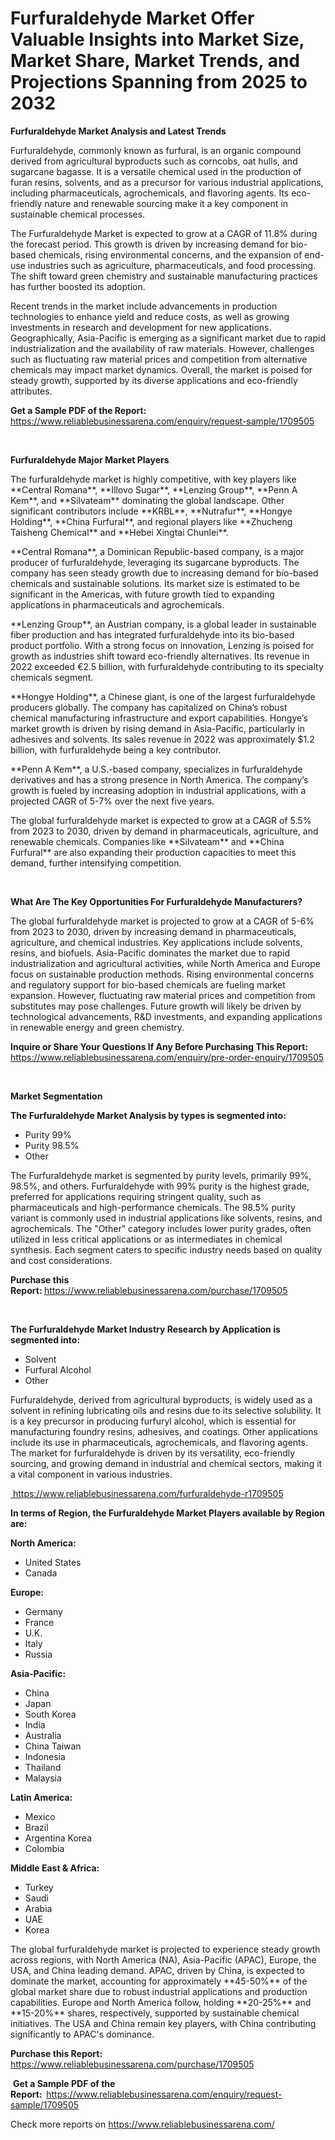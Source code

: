 <p><h1>Furfuraldehyde Market Offer Valuable Insights into Market Size, Market Share, Market Trends, and Projections Spanning from 2025 to 2032</h1></p><p><strong>Furfuraldehyde Market Analysis and Latest Trends</strong></p>
<p><p>Furfuraldehyde, commonly known as furfural, is an organic compound derived from agricultural byproducts such as corncobs, oat hulls, and sugarcane bagasse. It is a versatile chemical used in the production of furan resins, solvents, and as a precursor for various industrial applications, including pharmaceuticals, agrochemicals, and flavoring agents. Its eco-friendly nature and renewable sourcing make it a key component in sustainable chemical processes.</p><p>The Furfuraldehyde Market is expected to grow at a CAGR of 11.8% during the forecast period. This growth is driven by increasing demand for bio-based chemicals, rising environmental concerns, and the expansion of end-use industries such as agriculture, pharmaceuticals, and food processing. The shift toward green chemistry and sustainable manufacturing practices has further boosted its adoption.</p><p>Recent trends in the market include advancements in production technologies to enhance yield and reduce costs, as well as growing investments in research and development for new applications. Geographically, Asia-Pacific is emerging as a significant market due to rapid industrialization and the availability of raw materials. However, challenges such as fluctuating raw material prices and competition from alternative chemicals may impact market dynamics. Overall, the market is poised for steady growth, supported by its diverse applications and eco-friendly attributes.</p></p>
<p><strong>Get a Sample PDF of the Report:&nbsp;</strong> <a href="https://www.reliablebusinessarena.com/enquiry/request-sample/1709505?utm_campaign=1902&utm_medium=2&utm_source=Github&utm_content=ia&utm_term=26012025&utm_id=furfuraldehyde">https://www.reliablebusinessarena.com/enquiry/request-sample/1709505</a></p>
<p>&nbsp;</p>
<p><strong>Furfuraldehyde Major Market Players</strong></p>
<p><p>The furfuraldehyde market is highly competitive, with key players like **Central Romana**, **Illovo Sugar**, **Lenzing Group**, **Penn A Kem**, and **Silvateam** dominating the global landscape. Other significant contributors include **KRBL**, **Nutrafur**, **Hongye Holding**, **China Furfural**, and regional players like **Zhucheng Taisheng Chemical** and **Hebei Xingtai Chunlei**.</p><p>**Central Romana**, a Dominican Republic-based company, is a major producer of furfuraldehyde, leveraging its sugarcane byproducts. The company has seen steady growth due to increasing demand for bio-based chemicals and sustainable solutions. Its market size is estimated to be significant in the Americas, with future growth tied to expanding applications in pharmaceuticals and agrochemicals.</p><p>**Lenzing Group**, an Austrian company, is a global leader in sustainable fiber production and has integrated furfuraldehyde into its bio-based product portfolio. With a strong focus on innovation, Lenzing is poised for growth as industries shift toward eco-friendly alternatives. Its revenue in 2022 exceeded €2.5 billion, with furfuraldehyde contributing to its specialty chemicals segment.</p><p>**Hongye Holding**, a Chinese giant, is one of the largest furfuraldehyde producers globally. The company has capitalized on China’s robust chemical manufacturing infrastructure and export capabilities. Hongye’s market growth is driven by rising demand in Asia-Pacific, particularly in adhesives and solvents. Its sales revenue in 2022 was approximately $1.2 billion, with furfuraldehyde being a key contributor.</p><p>**Penn A Kem**, a U.S.-based company, specializes in furfuraldehyde derivatives and has a strong presence in North America. The company’s growth is fueled by increasing adoption in industrial applications, with a projected CAGR of 5-7% over the next five years.</p><p>The global furfuraldehyde market is expected to grow at a CAGR of 5.5% from 2023 to 2030, driven by demand in pharmaceuticals, agriculture, and renewable chemicals. Companies like **Silvateam** and **China Furfural** are also expanding their production capacities to meet this demand, further intensifying competition.</p></p>
<p>&nbsp;</p>
<p><strong>What Are The Key Opportunities For Furfuraldehyde Manufacturers?</strong></p>
<p><p>The global furfuraldehyde market is projected to grow at a CAGR of 5-6% from 2023 to 2030, driven by increasing demand in pharmaceuticals, agriculture, and chemical industries. Key applications include solvents, resins, and biofuels. Asia-Pacific dominates the market due to rapid industrialization and agricultural activities, while North America and Europe focus on sustainable production methods. Rising environmental concerns and regulatory support for bio-based chemicals are fueling market expansion. However, fluctuating raw material prices and competition from substitutes may pose challenges. Future growth will likely be driven by technological advancements, R&D investments, and expanding applications in renewable energy and green chemistry.</p></p>
<p><strong>Inquire or Share Your Questions If Any Before Purchasing This Report:</strong> <a href="https://www.reliablebusinessarena.com/enquiry/pre-order-enquiry/1709505?utm_campaign=1902&utm_medium=2&utm_source=Github&utm_content=ia&utm_term=26012025&utm_id=furfuraldehyde">https://www.reliablebusinessarena.com/enquiry/pre-order-enquiry/1709505</a></p>
<p>&nbsp;</p>
<p><strong>Market Segmentation</strong></p>
<p><strong>The Furfuraldehyde Market Analysis by types is segmented into:</strong></p>
<p><ul><li>Purity 99%</li><li>Purity 98.5%</li><li>Other</li></ul></p>
<p><p>The Furfuraldehyde market is segmented by purity levels, primarily 99%, 98.5%, and others. Furfuraldehyde with 99% purity is the highest grade, preferred for applications requiring stringent quality, such as pharmaceuticals and high-performance chemicals. The 98.5% purity variant is commonly used in industrial applications like solvents, resins, and agrochemicals. The "Other" category includes lower purity grades, often utilized in less critical applications or as intermediates in chemical synthesis. Each segment caters to specific industry needs based on quality and cost considerations.</p></p>
<p><strong>Purchase this Report:&nbsp;</strong><a href="https://www.reliablebusinessarena.com/purchase/1709505?utm_campaign=1902&utm_medium=2&utm_source=Github&utm_content=ia&utm_term=26012025&utm_id=furfuraldehyde">https://www.reliablebusinessarena.com/purchase/1709505</a></p>
<p>&nbsp;</p>
<p><strong>The Furfuraldehyde Market Industry Research by Application is segmented into:</strong></p>
<p><ul><li>Solvent</li><li>Furfural Alcohol</li><li>Other</li></ul></p>
<p><p>Furfuraldehyde, derived from agricultural byproducts, is widely used as a solvent in refining lubricating oils and resins due to its selective solubility. It is a key precursor in producing furfuryl alcohol, which is essential for manufacturing foundry resins, adhesives, and coatings. Other applications include its use in pharmaceuticals, agrochemicals, and flavoring agents. The market for furfuraldehyde is driven by its versatility, eco-friendly sourcing, and growing demand in industrial and chemical sectors, making it a vital component in various industries.</p></p>
<p><a href="https://www.reliablebusinessarena.com/furfuraldehyde-r1709505?utm_campaign=1902&utm_medium=2&utm_source=Github&utm_content=ia&utm_term=26012025&utm_id=furfuraldehyde">&nbsp;https://www.reliablebusinessarena.com/furfuraldehyde-r1709505</a></p>
<p><strong>In terms of Region, the Furfuraldehyde Market Players available by Region are:</strong></p>
<p>
    <p> <strong> North America: </strong>
        <ul>
            <li>United States</li>
            <li>Canada</li>
        </ul>
        </p> 
    <p> <strong> Europe: </strong>
        <ul>
            <li>Germany</li>
            <li>France</li>
            <li>U.K.</li>
            <li>Italy</li>
            <li>Russia</li>
        </ul>
        </p> 
    <p> <strong> Asia-Pacific: </strong>
        <ul>
            <li>China</li>
            <li>Japan</li>
            <li>South Korea</li>
            <li>India</li>
            <li>Australia</li>
            <li>China Taiwan</li>
            <li>Indonesia</li>
            <li>Thailand</li>
            <li>Malaysia</li>
        </ul>
        </p> 
    <p> <strong> Latin America: </strong>
        <ul>
            <li>Mexico</li>
            <li>Brazil</li>
            <li>Argentina Korea</li>
            <li>Colombia</li>
        </ul>
        </p> 
    <p> <strong> Middle East & Africa: </strong>
        <ul>
            <li>Turkey</li>
            <li>Saudi</li>
            <li>Arabia</li>
            <li>UAE</li>
            <li>Korea</li>
        </ul>
    </p>
    </p>
<p><p>The global furfuraldehyde market is projected to experience steady growth across regions, with North America (NA), Asia-Pacific (APAC), Europe, the USA, and China leading demand. APAC, driven by China, is expected to dominate the market, accounting for approximately **45-50%** of the global market share due to robust industrial applications and production capabilities. Europe and North America follow, holding **20-25%** and **15-20%** shares, respectively, supported by sustainable chemical initiatives. The USA and China remain key players, with China contributing significantly to APAC's dominance.</p></p>
<p><strong>Purchase this Report: </strong><a href="https://www.reliablebusinessarena.com/purchase/1709505?utm_campaign=1902&utm_medium=2&utm_source=Github&utm_content=ia&utm_term=26012025&utm_id=furfuraldehyde">https://www.reliablebusinessarena.com/purchase/1709505</a></p>
<p>&nbsp;<strong>Get a Sample PDF of the Report:&nbsp;&nbsp;</strong><a href="https://www.reliablebusinessarena.com/enquiry/request-sample/1709505?utm_campaign=1902&utm_medium=2&utm_source=Github&utm_content=ia&utm_term=26012025&utm_id=furfuraldehyde">https://www.reliablebusinessarena.com/enquiry/request-sample/1709505</a></p>
<p><strong></strong></p>
<p>Check more reports on <a href="https://www.reliablebusinessarena.com/?utm_campaign=1902&utm_medium=2&utm_source=Github&utm_content=ia&utm_term=26012025&utm_id=furfuraldehyde">https://www.reliablebusinessarena.com/</a></p>